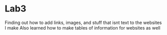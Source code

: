 # Lab3
Finding out how to add links, images, and stuff that isnt text to the websites I make
Also learned how to make tables of information for websites as well
